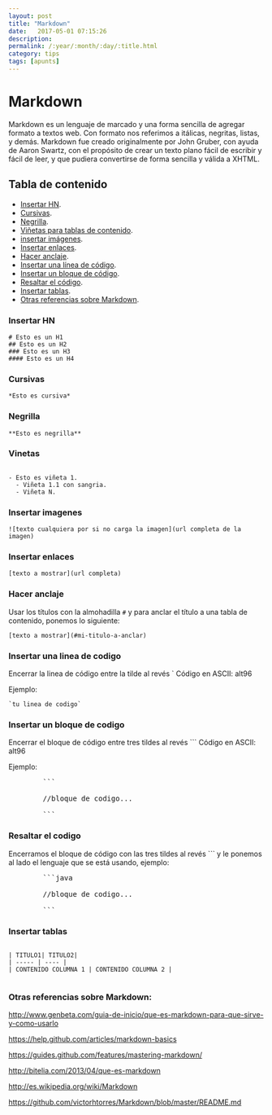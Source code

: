 ```yaml
---
layout: post
title: "Markdown"
date:   2017-05-01 07:15:26
description:
permalink: /:year/:month/:day/:title.html
category: tips
tags: [apunts]
---
```

# Markdown

Markdown es un lenguaje de marcado y una forma sencilla de agregar formato a textos web. Con formato nos referimos a itálicas, negritas, listas, y demás. Markdown fue creado originalmente por John Gruber, con ayuda de Aaron Swartz, con el propósito de crear un texto plano fácil de escribir y fácil de leer, y que pudiera convertirse de forma sencilla y válida a XHTML.

## Tabla de contenido

- [Insertar HN](#insertar-hn).
- [Cursivas](#cursivas).
- [Negrilla](#negrilla).
- [Viñetas para tablas de contenido](#vinetas).
- [insertar imágenes](#insertar-imagenes).
- [Insertar enlaces](#insertar-enlaces).
- [Hacer anclaje](#hacer-anclaje).
- [Insertar una línea de código](#insertar-una-linea-de-codigo).
- [Insertar un bloque de código](#insertar-un-bloque-de-codigo).
- [Resaltar el código](#resaltar-el-codigo).
- [Insertar tablas](#insertar-tablas).
- [Otras referencias sobre Markdown](#otras-referencias-sobre-markdown).

### Insertar HN

```plain
# Esto es un H1
## Esto es un H2
### Esto es un H3
#### Esto es un H4

```

### Cursivas

`*Esto es cursiva*`

### Negrilla

`**Esto es negrilla**`

### Vinetas

```plain

- Esto es viñeta 1.
  - Viñeta 1.1 con sangria.
  - Viñeta N.

```

### Insertar imagenes

`![texto cualquiera por si no carga la imagen](url completa de la imagen)`

### Insertar enlaces

`[texto a mostrar](url completa)`

### Hacer anclaje

Usar los títulos con la almohadilla `#` y para anclar el título a una tabla de contenido, ponemos lo siguiente:

`[texto a mostrar](#mi-titulo-a-anclar)`

### Insertar una linea de codigo

Encerrar la linea de código entre la tilde al revés ` Código en ASCII: alt96

Ejemplo:

<pre><code>`tu linea de codigo`</code></pre>

### Insertar un bloque de codigo

Encerrar el bloque de código entre tres tildes al revés ``` Código en ASCII: alt96

Ejemplo:

<pre>
		```

		//bloque de codigo...

		```
</pre>


### Resaltar el codigo

Encerramos el bloque de código con las tres tildes al revés ``` y le ponemos al lado el lenguaje que se está usando, ejemplo:

<pre>
		```java

		//bloque de codigo...

		```
</pre>

### Insertar tablas

```plain

| TITULO1| TITULO2|
| ----- | ---- |
| CONTENIDO COLUMNA 1 | CONTENIDO COLUMNA 2 |


```

### Otras referencias sobre Markdown:

http://www.genbeta.com/guia-de-inicio/que-es-markdown-para-que-sirve-y-como-usarlo

https://help.github.com/articles/markdown-basics

https://guides.github.com/features/mastering-markdown/

http://bitelia.com/2013/04/que-es-markdown

http://es.wikipedia.org/wiki/Markdown

https://github.com/victorhtorres/Markdown/blob/master/README.md
